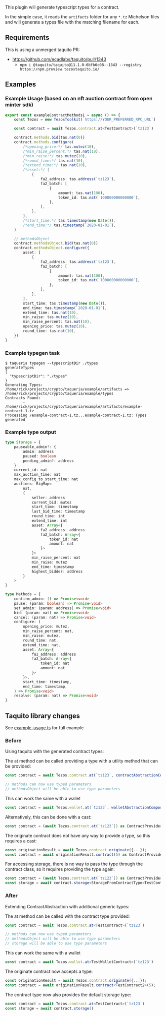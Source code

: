This plugin will generate typescript types for a contract.

In the simple case, it reads the `artifacts` folder for any `*.tz` Michelson files and will generate a types file with the matching filename for each.

## Requirements

This is using a unmerged taquito PR:

-   https://github.com/ecadlabs/taquito/pull/1343
    -   `npm i @taquito/taquito@11.1.0-6bfb6c08--1343 --registry https://npm.preview.tezostaquito.io/`

## Examples

### Example Usage (based on an nft auction contract from open minter sdk)

```ts
export const exampleContractMethods1 = async () => {
    const Tezos = new TezosToolkit(`https://YOUR_PREFERRED_RPC_URL`)

    const contract = await Tezos.contract.at<TestContract>(`tz123`)

    contract.methods.bid(tas.nat(0))
    contract.methods.configure(
        /*opening_price:*/ tas.mutez(10),
        /*min_raise_percent:*/ tas.nat(10),
        /*min_raise:*/ tas.mutez(10),
        /*round_time:*/ tas.nat(10),
        /*extend_time:*/ tas.nat(10),
        /*asset:*/ [
            {
                fa2_address: tas.address(`tz123`),
                fa2_batch: [
                    {
                        amount: tas.nat(100),
                        token_id: tas.nat(`100000000000000`),
                    },
                ],
            },
        ],
        /*start_time:*/ tas.timestamp(new Date()),
        /*end_time:*/ tas.timestamp(`2020-01-01`),
    )

    // methodsObject
    contract.methodsObject.bid(tas.nat(0))
    contract.methodsObject.configure({
        asset: [
            {
                fa2_address: tas.address(`tz123`),
                fa2_batch: [
                    {
                        amount: tas.nat(100),
                        token_id: tas.nat(`100000000000000`),
                    },
                ],
            },
        ],
        start_time: tas.timestamp(new Date()),
        end_time: tas.timestamp(`2020-01-01`),
        extend_time: tas.nat(10),
        min_raise: tas.mutez(10),
        min_raise_percent: tas.nat(10),
        opening_price: tas.mutez(10),
        round_time: tas.nat(10),
    })
}
```

### Example typegen task

```console
$ taqueria typegen --typescriptDir ./types
generateTypes
{
  "typescriptDir": "./types"
}
Generating Types: /home/rick/projects/crypto/taqueria/example/artifacts => /home/rick/projects/crypto/taqueria/example/types
Contracts Found:
        - /home/rick/projects/crypto/taqueria/example/artifacts/example-contract-1.tz
Processing /example-contract-1.tz...example-contract-1.tz: Types generated
```

### Example type output

```ts
type Storage = {
    pauseable_admin?: {
        admin: address
        paused: boolean
        pending_admin?: address
    }
    current_id: nat
    max_auction_time: nat
    max_config_to_start_time: nat
    auctions: BigMap<
        nat,
        {
            seller: address
            current_bid: mutez
            start_time: timestamp
            last_bid_time: timestamp
            round_time: int
            extend_time: int
            asset: Array<{
                fa2_address: address
                fa2_batch: Array<{
                    token_id: nat
                    amount: nat
                }>
            }>
            min_raise_percent: nat
            min_raise: mutez
            end_time: timestamp
            highest_bidder: address
        }
    >
}

type Methods = {
    confirm_admin: () => Promise<void>
    pause: (param: boolean) => Promise<void>
    set_admin: (param: address) => Promise<void>
    bid: (param: nat) => Promise<void>
    cancel: (param: nat) => Promise<void>
    configure: (
        opening_price: mutez,
        min_raise_percent: nat,
        min_raise: mutez,
        round_time: nat,
        extend_time: nat,
        asset: Array<{
            fa2_address: address
            fa2_batch: Array<{
                token_id: nat
                amount: nat
            }>
        }>,
        start_time: timestamp,
        end_time: timestamp,
    ) => Promise<void>
    resolve: (param: nat) => Promise<void>
}
```

## Taquito library changes

See [example-usage.ts](example/example-usage.ts) for full example

### Before

Using taquito with the generated contract types:

The at method can be called providing a type with a utility method that can be provided:

```ts
const contract = await Tezos.contract.at(`tz123`, contractAbstractionComposer<TestContractType>())

// methods can now use typed parameters
// methodsObject will be able to use type parameters
```

This can work the same with a wallet

```ts
const contract = await Tezos.wallet.at(`tz123`, walletAbstractionComposer<TestContractType>())
```

Alternatively, this can be done with a cast:

```ts
const contract = (await Tezos.contract.at(`tz123`)) as ContractProviderFromContractType<TestContractType>
```

The originate contract does not have any way to provide a type, so this requires a cast:

```ts
const originationResult = await Tezos.contract.originate({...});
const contract = await originationResult.contract(5) as ContractProviderFromContractType<TestContractType2>;
```

For accessing storage, there is no way to pass the type through the contract class,
so it requires providing the type again:

```ts
const contract = (await Tezos.contract.at(`tz123`)) as ContractProviderFromContractType<TestContractType>
const storage = await contract.storage<StorageFromContractType<TestContractType>>()
```

### After

Extending ContractAbstraction with additional generic types:

The at method can be called with the contract type provided:

```ts
const contract = await Tezos.contract.at<TestContract>(`tz123`)

// methods can now use typed parameters
// methodsObject will be able to use type parameters
// storage will be able to use type parameters
```

This can work the same with a wallet

```ts
const contract = await Tezos.wallet.at<TestWalletContract>(`tz123`)
```

The originate contract now accepts a type:

```ts
const originationResult = await Tezos.contract.originate({...});
const contract = await originationResult.contract<TestContract2>(5);
```

The contract type now also provides the default storage type:

```ts
const contract = await Tezos.contract.at<TestContract>(`tz123`)
const storage = await contract.storage()
```
